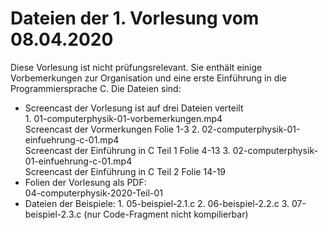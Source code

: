 # Dateien der 1. Vorlesung vom 08.04.2020

Diese Vorlesung ist nicht prüfungsrelevant. Sie enthält einige Vorbemerkungen zur Organisation und eine erste Einführung in die Programmiersprache C. Die Dateien sind: 
 
- Screencast der Vorlesung ist auf drei Dateien verteilt  
       1.  01-computerphysik-01-vorbemerkungen.mp4 \
           Screencast der Vormerkungen Folie 1-3 
       2.  02-computerphysik-01-einfuehrung-c-01.mp4 \
           Screencast der Einführung in C Teil 1 Folie 4-13 
       3.  02-computerphysik-01-einfuehrung-c-01.mp4 \
           Screencast der Einführung in C Teil 2 Folie 14-19
- Folien der Vorlesung als PDF:  \
  04-computerphysik-2020-Teil-01
- Dateien der Beispiele:
       1. 05-beispiel-2.1.c
       2. 06-beispiel-2.2.c 
       3. 07-beispiel-2.3.c (nur Code-Fragment nicht kompilierbar) 

